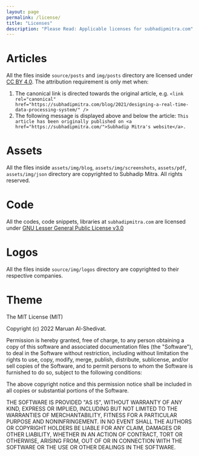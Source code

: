 ```yaml
---
layout: page
permalink: /license/
title: "Licenses"
description: "Please Read: Applicable licenses for subhadipmitra.com"
---
```


# Articles

All the files inside `source/posts` and `img/posts` directory are licensed under
[CC BY 4.0](https://creativecommons.org/licenses/by/4.0/). The attribution requirement is only met when:

1. The canonical link is directed towards the original article, e.g.
   `<link rel="canonical" href="https://subhadipmitra.com/blog/2021/designing-a-real-time-data-processing-system/" />`
2. The following message is displayed above and below the article:
   `This article has been originally published on <a href="https://subhadipmitra.com/">Subhadip Mitra's website</a>.`

# Assets

All the files inside `assets/img/blog`, `assets/img/screenshots`, `assets/pdf`, `assets/img/json` directory are copyrighted to Subhadip Mitra. All rights reserved.


# Code

All the codes, code snippets, libraries at `subhadipmitra.com` are licensed under [GNU Lesser General Public License v3.0](https://www.gnu.org/licenses/lgpl-3.0.en.html)


# Logos

All the files inside `source/img/logos` directory are copyrighted to their respective companies.


# Theme

The MIT License (MIT)

Copyright (c) 2022 Maruan Al-Shedivat.

Permission is hereby granted, free of charge, to any person obtaining a copy of
this software and associated documentation files (the "Software"), to deal in
the Software without restriction, including without limitation the rights to
use, copy, modify, merge, publish, distribute, sublicense, and/or sell copies of
the Software, and to permit persons to whom the Software is furnished to do so,
subject to the following conditions:

The above copyright notice and this permission notice shall be included in all
copies or substantial portions of the Software.

THE SOFTWARE IS PROVIDED "AS IS", WITHOUT WARRANTY OF ANY KIND, EXPRESS OR
IMPLIED, INCLUDING BUT NOT LIMITED TO THE WARRANTIES OF MERCHANTABILITY, FITNESS
FOR A PARTICULAR PURPOSE AND NONINFRINGEMENT. IN NO EVENT SHALL THE AUTHORS OR
COPYRIGHT HOLDERS BE LIABLE FOR ANY CLAIM, DAMAGES OR OTHER LIABILITY, WHETHER
IN AN ACTION OF CONTRACT, TORT OR OTHERWISE, ARISING FROM, OUT OF OR IN
CONNECTION WITH THE SOFTWARE OR THE USE OR OTHER DEALINGS IN THE SOFTWARE.